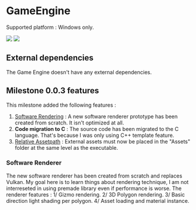 # GameEngine

Supported platform : Windows only.

![](https://i.imgur.com/BIZjD6j.gif)
[![](https://i.imgur.com/GxjQt6Q.png)](https://imgur.com/a/RKVNkiz)

## External dependencies

The Game Engine doesn't have any external dependencies.

## Milestone 0.0.3 features

This milestone added the following features :
1. [Software Rendering](https://github.com/ldalzotto/GameEngine/tree/b_0.0.3/Render) : A new software renderer prototype has been created from scratch. It isn't optimized at all.
2. <b>Code migration to C</b> : The source code has been migrated to the C language. That's because I was only using C++ template feature.
3. [Relative Assetpath](https://github.com/ldalzotto/GameEngine/tree/b_0.0.3/Core_C/Asset) : External assets must now be placed in the "Assets" folder at the same level as the executable.

### Software Renderer
The new software renderer has been created from scratch and replaces Vulkan. My goal here is to learn things about rendering technique, I am not interreseted in using premade library even if performance is worse.
The renderer features :
1/ Gizmo rendering.
2/ 3D Polygon rendering.
3/ Basic direction light shading per polygon.
4/ Asset loading and material instance.

 
